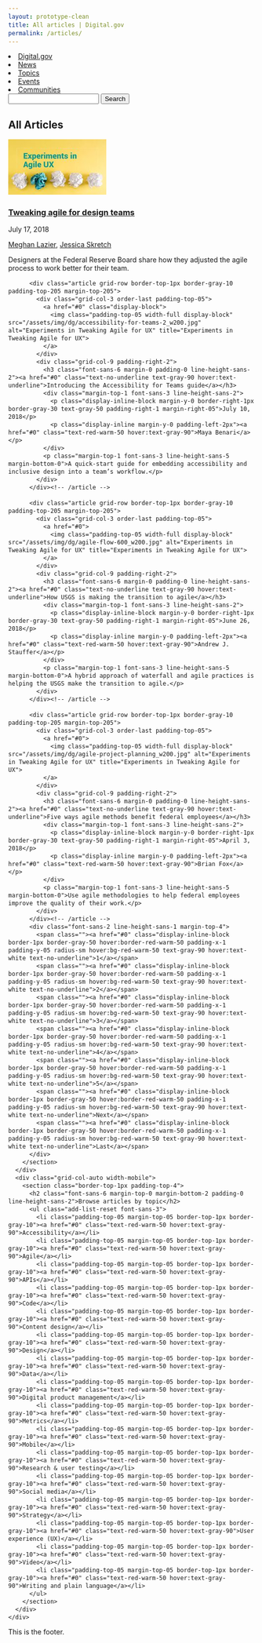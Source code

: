 ```yaml
---
layout: prototype-clean
title: All articles | Digital.gov
permalink: /articles/
---
```


<div class="font-sans-5 font-300 padding-top-2 padding-bottom-4 tablet:padding-top-4 tablet:padding-bottom-6 text-ink">

  <section class="grid-container-desktop padding-x-4">
    <div class="grid-row flex-justify flex-align-center padding-bottom-5 border-bottom-1px">
      <div class="grid-col">
        <nav class="add-list-reset font-sans-5">
          <li class="display-inline-block text-800 padding-right-105"><a href="#0" class="padding-y-105 text-black text-no-underline border-bottom-05 border-red-warm-40v">Digital.gov</a></li>
          <li class="display-inline-block padding-x-105"><a href="#0" class="padding-y-105 text-black text-no-underline border-bottom-05 border-transparent hover:border-red-warm-40v">News</a></li>
          <li class="display-inline-block padding-x-105"><a href="#0" class="padding-y-105 text-black text-no-underline border-bottom-05 border-transparent hover:border-red-warm-40v">Topics</a></li>
          <li class="display-inline-block padding-x-105"><a href="#0" class="padding-y-105 text-black text-no-underline border-bottom-05 border-transparent hover:border-red-warm-40v">Events</a></li>
          <li class="display-inline-block padding-x-105"><a href="#0" class="padding-y-105 text-black text-no-underline border-bottom-05 border-transparent hover:border-red-warm-40v">Communities</a></li>
        </nav>
      </div>
      <div class="grid-col-5 grid-row flex-justify-end flex-align-stretch">
        <input class="font-sans-5 padding-105 border-1px grid-col radius-sm">
        <button type="submit" class="font-sans-3 padding-1 bg-blue-warm-50v border-0 padding-105 text-white text-bold margin-left-1 radius-sm hover:bg-blue-warm-80 cursor-pointer">Search</button>
      </div>
    </div>
    <div class="grid-row flex-justify flex-align-center padding-y-5">
      <h1 class="font-sans-14 line-height-sans-1 margin-0 text-400">All Articles</h1>
    </div>
    <div class="grid-row grid-gap-4">
      <div class="grid-col">
        <section class="border-top-1px">
          <div class="article grid-row padding-top-4">
            <div class="grid-col-3 order-last">
              <a href="#0" class="display-block">
                <img class="padding-top-05 width-full display-block" src="/assets/img/dg/agile-ux-title_w200.jpg" alt="Experiments in Tweaking Agile for UX" title="Experiments in Tweaking Agile for UX">
              </a>
            </div>
            <div class="grid-col-9 padding-right-2">
              <h3 class="font-sans-6 margin-0 padding-0 line-height-sans-2"><a href="#0" class="text-no-underline text-gray-90 hover:text-underline">Tweaking agile for design teams</a></h3>
              <div class="margin-top-1 font-sans-3 line-height-sans-2">
                <p class="display-inline-block margin-y-0 border-right-1px border-gray-30 text-gray-50 padding-right-1 margin-right-05">July 17, 2018</p>
                <p class="display-inline margin-y-0 padding-left-2px"><a href="#0" class="text-red-warm-50 hover:text-gray-90">Meghan Lazier</a>, <a href="#0" class="text-red-warm-50  hover:text-gray-90">Jessica Skretch</a></p>
              </div>
              <p class="margin-top-1 font-sans-3 line-height-sans-5 margin-bottom-0">Designers at the Federal Reserve Board share how they adjusted the agile process to work better for their team.</p>
            </div>
          </div><!-- /article -->

          <div class="article grid-row border-top-1px border-gray-10 padding-top-205 margin-top-205">
            <div class="grid-col-3 order-last padding-top-05">
              <a href="#0" class="display-block">
                <img class="padding-top-05 width-full display-block" src="/assets/img/dg/accessibility-for-teams-2_w200.jpg" alt="Experiments in Tweaking Agile for UX" title="Experiments in Tweaking Agile for UX">
              </a>
            </div>
            <div class="grid-col-9 padding-right-2">
              <h3 class="font-sans-6 margin-0 padding-0 line-height-sans-2"><a href="#0" class="text-no-underline text-gray-90 hover:text-underline">Introducing the Accessibility for Teams guide</a></h3>
              <div class="margin-top-1 font-sans-3 line-height-sans-2">
                <p class="display-inline-block margin-y-0 border-right-1px border-gray-30 text-gray-50 padding-right-1 margin-right-05">July 10, 2018</p>
                <p class="display-inline margin-y-0 padding-left-2px"><a href="#0" class="text-red-warm-50 hover:text-gray-90">Maya Benari</a></p>
              </div>
              <p class="margin-top-1 font-sans-3 line-height-sans-5 margin-bottom-0">A quick-start guide for embedding accessibility and inclusive design into a team’s workflow.</p>
            </div>
          </div><!-- /article -->

          <div class="article grid-row border-top-1px border-gray-10 padding-top-205 margin-top-205">
            <div class="grid-col-3 order-last padding-top-05">
              <a href="#0">
                <img class="padding-top-05 width-full display-block" src="/assets/img/dg/agile-flow-600_w200.jpg" alt="Experiments in Tweaking Agile for UX" title="Experiments in Tweaking Agile for UX">
              </a>
            </div>
            <div class="grid-col-9 padding-right-2">
              <h3 class="font-sans-6 margin-0 padding-0 line-height-sans-2"><a href="#0" class="text-no-underline text-gray-90 hover:text-underline">How USGS is making the transition to agile</a></h3>
              <div class="margin-top-1 font-sans-3 line-height-sans-2">
                <p class="display-inline-block margin-y-0 border-right-1px border-gray-30 text-gray-50 padding-right-1 margin-right-05">June 26, 2018</p>
                <p class="display-inline margin-y-0 padding-left-2px"><a href="#0" class="text-red-warm-50 hover:text-gray-90">Andrew J. Stauffer</a></p>
              </div>
              <p class="margin-top-1 font-sans-3 line-height-sans-5 margin-bottom-0">A hybrid approach of waterfall and agile practices is helping the USGS make the transition to agile.</p>
            </div>
          </div><!-- /article -->

          <div class="article grid-row border-top-1px border-gray-10 padding-top-205 margin-top-205">
            <div class="grid-col-3 order-last padding-top-05">
              <a href="#0">
                <img class="padding-top-05 width-full display-block" src="/assets/img/dg/agile-project-planning_w200.jpg" alt="Experiments in Tweaking Agile for UX" title="Experiments in Tweaking Agile for UX">
              </a>
            </div>
            <div class="grid-col-9 padding-right-2">
              <h3 class="font-sans-6 margin-0 padding-0 line-height-sans-2"><a href="#0" class="text-no-underline text-gray-90 hover:text-underline">Five ways agile methods benefit federal employees</a></h3>
              <div class="margin-top-1 font-sans-3 line-height-sans-2">
                <p class="display-inline-block margin-y-0 border-right-1px border-gray-30 text-gray-50 padding-right-1 margin-right-05">April 3, 2018</p>
                <p class="display-inline margin-y-0 padding-left-2px"><a href="#0" class="text-red-warm-50 hover:text-gray-90">Brian Fox</a></p>
              </div>
              <p class="margin-top-1 font-sans-3 line-height-sans-5 margin-bottom-0">Use agile methodologies to help federal employees improve the quality of their work.</p>
            </div>
          </div><!-- /article -->
          <div class="font-sans-2 line-height-sans-1 margin-top-4">
            <span class=""><a href="#0" class="display-inline-block border-1px border-gray-50 hover:border-red-warm-50 padding-x-1 padding-y-05 radius-sm hover:bg-red-warm-50 text-gray-90 hover:text-white text-no-underline">1</a></span>
            <span class=""><a href="#0" class="display-inline-block border-1px border-gray-50 hover:border-red-warm-50 padding-x-1 padding-y-05 radius-sm hover:bg-red-warm-50 text-gray-90 hover:text-white text-no-underline">2</a></span>
            <span class=""><a href="#0" class="display-inline-block border-1px border-gray-50 hover:border-red-warm-50 padding-x-1 padding-y-05 radius-sm hover:bg-red-warm-50 text-gray-90 hover:text-white text-no-underline">3</a></span>
            <span class=""><a href="#0" class="display-inline-block border-1px border-gray-50 hover:border-red-warm-50 padding-x-1 padding-y-05 radius-sm hover:bg-red-warm-50 text-gray-90 hover:text-white text-no-underline">4</a></span>
            <span class=""><a href="#0" class="display-inline-block border-1px border-gray-50 hover:border-red-warm-50 padding-x-1 padding-y-05 radius-sm hover:bg-red-warm-50 text-gray-90 hover:text-white text-no-underline">5</a></span>
            <span class=""><a href="#0" class="display-inline-block border-1px border-gray-50 hover:border-red-warm-50 padding-x-1 padding-y-05 radius-sm hover:bg-red-warm-50 text-gray-90 hover:text-white text-no-underline">Next</a></span>
            <span class=""><a href="#0" class="display-inline-block border-1px border-gray-50 hover:border-red-warm-50 padding-x-1 padding-y-05 radius-sm hover:bg-red-warm-50 text-gray-90 hover:text-white text-no-underline">Last</a></span>
          </div>
        </section>
      </div>
      <div class="grid-col-auto width-mobile">
        <section class="border-top-1px padding-top-4">
          <h2 class="font-sans-6 margin-top-0 margin-bottom-2 padding-0 line-height-sans-2">Browse articles by topic</h2>
          <ul class="add-list-reset font-sans-3">
            <li class="padding-top-05 margin-top-05 border-top-1px border-gray-10"><a href="#0" class="text-red-warm-50 hover:text-gray-90">Accessibility</a></li>
            <li class="padding-top-05 margin-top-05 border-top-1px border-gray-10"><a href="#0" class="text-red-warm-50 hover:text-gray-90">Agile</a></li>
            <li class="padding-top-05 margin-top-05 border-top-1px border-gray-10"><a href="#0" class="text-red-warm-50 hover:text-gray-90">APIs</a></li>
            <li class="padding-top-05 margin-top-05 border-top-1px border-gray-10"><a href="#0" class="text-red-warm-50 hover:text-gray-90">Code</a></li>
            <li class="padding-top-05 margin-top-05 border-top-1px border-gray-10"><a href="#0" class="text-red-warm-50 hover:text-gray-90">Content design</a></li>
            <li class="padding-top-05 margin-top-05 border-top-1px border-gray-10"><a href="#0" class="text-red-warm-50 hover:text-gray-90">Design</a></li>
            <li class="padding-top-05 margin-top-05 border-top-1px border-gray-10"><a href="#0" class="text-red-warm-50 hover:text-gray-90">Data</a></li>
            <li class="padding-top-05 margin-top-05 border-top-1px border-gray-10"><a href="#0" class="text-red-warm-50 hover:text-gray-90">Digital product management</a></li>
            <li class="padding-top-05 margin-top-05 border-top-1px border-gray-10"><a href="#0" class="text-red-warm-50 hover:text-gray-90">Metrics</a></li>
            <li class="padding-top-05 margin-top-05 border-top-1px border-gray-10"><a href="#0" class="text-red-warm-50 hover:text-gray-90">Mobile</a></li>
            <li class="padding-top-05 margin-top-05 border-top-1px border-gray-10"><a href="#0" class="text-red-warm-50 hover:text-gray-90">Research & user testing</a></li>
            <li class="padding-top-05 margin-top-05 border-top-1px border-gray-10"><a href="#0" class="text-red-warm-50 hover:text-gray-90">Social media</a></li>
            <li class="padding-top-05 margin-top-05 border-top-1px border-gray-10"><a href="#0" class="text-red-warm-50 hover:text-gray-90">Strategy</a></li>
            <li class="padding-top-05 margin-top-05 border-top-1px border-gray-10"><a href="#0" class="text-red-warm-50 hover:text-gray-90">User experience (UX)</a></li>
            <li class="padding-top-05 margin-top-05 border-top-1px border-gray-10"><a href="#0" class="text-red-warm-50 hover:text-gray-90">Video</a></li>
            <li class="padding-top-05 margin-top-05 border-top-1px border-gray-10"><a href="#0" class="text-red-warm-50 hover:text-gray-90">Writing and plain language</a></li>
          </ul>
        </section>
      </div>
    </div>
  </section>

  <footer class="grid-container-desktop padding-x-4">
    <div class="grid-row border-top-1px padding-top-4 margin-top-4">
    </div>
    This is the footer.
  </footer>
</div><!-- div -->
